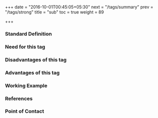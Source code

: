 +++
date = "2016-10-01T00:45:05+05:30"
next = "/tags/summary"
prev = "/tags/strong"
title = "sub"
toc = true
weight = 89

+++

<h3>Standard Definition</h3>

<h3>Need for this tag</h3>

<h3>Disadvantages of this tag</h3>

<h3>Advantages of this tag</h3>

<h3>Working Example</h3>

<h3>References</h3>

<h3>Point of Contact</h3>
